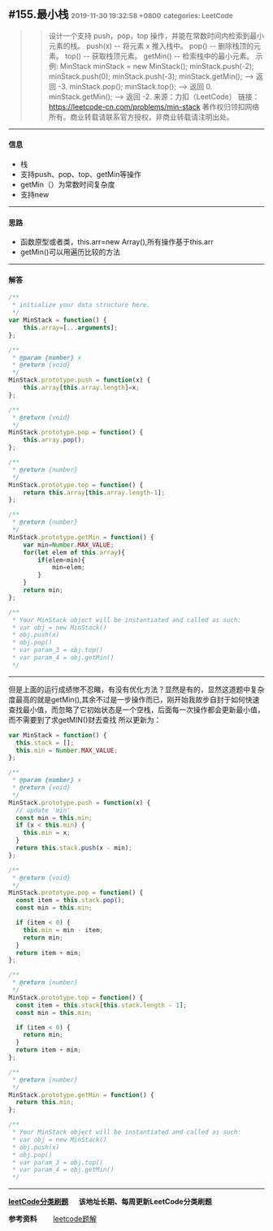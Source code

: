 #155.最小栈
<font color=gray size=2>2019-11-30 19:32:58 +0800</font>
<font color=gray size=2>categories: LeetCode</font>
---

>>设计一个支持 push，pop，top 操作，并能在常数时间内检索到最小元素的栈。
push(x) -- 将元素 x 推入栈中。
pop() -- 删除栈顶的元素。
top() -- 获取栈顶元素。
getMin() -- 检索栈中的最小元素。
示例:
MinStack minStack = new MinStack();
minStack.push(-2);
minStack.push(0);
minStack.push(-3);
minStack.getMin();   --> 返回 -3.
minStack.pop();
minStack.top();      --> 返回 0.
minStack.getMin();   --> 返回 -2.
来源：力扣（LeetCode）
链接：https://leetcode-cn.com/problems/min-stack
著作权归领扣网络所有。商业转载请联系官方授权，非商业转载请注明出处。

---

#### 信息
+ 栈
+ 支持push、pop、top、getMin等操作
+ getMin（）为常数时间复杂度
+ 支持new
---

#### 思路
+ 函数原型或者类，this.arr=new Array(),所有操作基于this.arr
+ getMin()可以用遍历比较的方法
---
#### 解答

```javascript
/**
 * initialize your data structure here.
 */
var MinStack = function() {
    this.array=[...arguments];
};

/** 
 * @param {number} x
 * @return {void}
 */
MinStack.prototype.push = function(x) {
    this.array[this.array.length]=x;
};

/**
 * @return {void}
 */
MinStack.prototype.pop = function() {
    this.array.pop();
};

/**
 * @return {number}
 */
MinStack.prototype.top = function() {
    return this.array[this.array.length-1];
};

/**
 * @return {number}
 */
MinStack.prototype.getMin = function() {
    var min=Number.MAX_VALUE;
    for(let elem of this.array){
        if(elem<min){
            min=elem;
        }
    }
    return min;
};

/** 
 * Your MinStack object will be instantiated and called as such:
 * var obj = new MinStack()
 * obj.push(x)
 * obj.pop()
 * var param_3 = obj.top()
 * var param_4 = obj.getMin()
 */
```
---
但是上面的运行成绩惨不忍睹，有没有优化方法？显然是有的，显然这道题中复杂度最高的就是getMin(),其余不过是一步操作而已，刚开始我故步自封于如何快速查找最小值，而忽略了它初始状态是一个空栈，后面每一次操作都会更新最小值，而不需要到了求getMIN()财去查找
所以更新为：
```javascript
var MinStack = function() {
  this.stack = [];
  this.min = Number.MAX_VALUE;
};

/**
 * @param {number} x
 * @return {void}
 */
MinStack.prototype.push = function(x) {
  // update 'min'
  const min = this.min;
  if (x < this.min) {
    this.min = x;
  }
  return this.stack.push(x - min);
};

/**
 * @return {void}
 */
MinStack.prototype.pop = function() {
  const item = this.stack.pop();
  const min = this.min;

  if (item < 0) {
    this.min = min - item;
    return min;
  }
  return item + min;
};

/**
 * @return {number}
 */
MinStack.prototype.top = function() {
  const item = this.stack[this.stack.length - 1];
  const min = this.min;

  if (item < 0) {
    return min;
  }
  return item + min;
};

/**
 * @return {number}
 */
MinStack.prototype.getMin = function() {
  return this.min;
};

/**
 * Your MinStack object will be instantiated and called as such:
 * var obj = new MinStack()
 * obj.push(x)
 * obj.pop()
 * var param_3 = obj.top()
 * var param_4 = obj.getMin()
 */
```

----
**[leetCode分类刷题](https://github.com/Longbao521/Leetcode_classify) &emsp; 该地址长期、每周更新LeetCode分类刷题**

**参考资料**
&emsp;&emsp;[leetcode题解](https://github.com/azl397985856/leetcode)